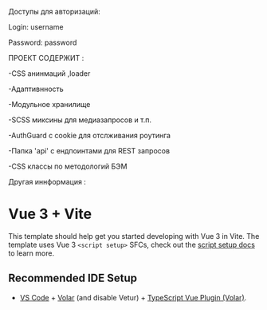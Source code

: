 Доступы для авторизаций:

Login: username

Password: password

ПРОЕКТ СОДЕРЖИТ :

-CSS анинмаций ,loader

-Адаптивнность

-Модульное хранилище

-SCSS миксины для медиазапросов и т.п.

-AuthGuard с cookie для отслживания роутинга

-Папка 'api' с ендпоинтами для REST запросов

-CSS классы по методологий БЭМ
 

 Другая иннформация :
 
# Vue 3 + Vite


This template should help get you started developing with Vue 3 in Vite. The template uses Vue 3 `<script setup>` SFCs, check out the [script setup docs](https://v3.vuejs.org/api/sfc-script-setup.html#sfc-script-setup) to learn more.

## Recommended IDE Setup

- [VS Code](https://code.visualstudio.com/) + [Volar](https://marketplace.visualstudio.com/items?itemName=Vue.volar) (and disable Vetur) + [TypeScript Vue Plugin (Volar)](https://marketplace.visualstudio.com/items?itemName=Vue.vscode-typescript-vue-plugin).
